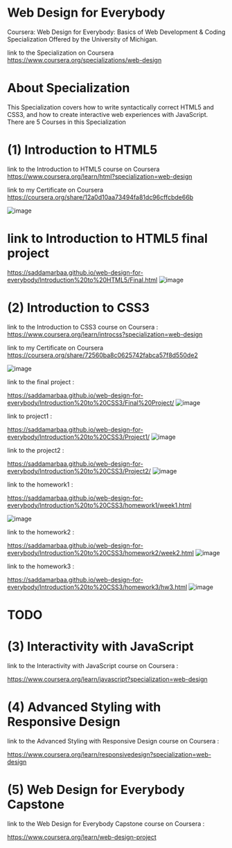 # Web Design for Everybody
Coursera: Web Design for Everybody: Basics of Web Development & Coding Specialization Offered by the University of Michigan.
 

link to the Specialization on Coursera
https://www.coursera.org/specializations/web-design



# About Specialization

This Specialization covers how to write syntactically correct HTML5 
and CSS3, and how to create interactive web experiences with JavaScript.
There are 5 Courses in this Specialization

# (1) Introduction to HTML5

link to the Introduction to HTML5 course on Coursera
https://www.coursera.org/learn/html?specialization=web-design


link to my Certificate on Coursera
https://coursera.org/share/12a0d10aa73494fa81dc96cffcbde66b

![image](https://user-images.githubusercontent.com/51326421/100358334-a29dae80-3028-11eb-965b-b4fe5a2abf71.png)



# link to Introduction to HTML5 final project

https://saddamarbaa.github.io/web-design-for-everybody/Introduction%20to%20HTML5/Final.html
![image](https://user-images.githubusercontent.com/51326421/101835464-657c0500-3b6e-11eb-9dfb-81188b364e0b.png)


# (2) Introduction to CSS3

link to the Introduction to CSS3 course on Coursera :
https://www.coursera.org/learn/introcss?specialization=web-design


link to my Certificate on Coursera
https://coursera.org/share/72560ba8c0625742fabca57f8d550de2


![image](https://user-images.githubusercontent.com/51326421/100359680-75ea9680-302a-11eb-967e-eb1951d63dbf.png)


 link to the final project :

https://saddamarbaa.github.io/web-design-for-everybody/Introduction%20to%20CSS3/Final%20Project/
![image](https://user-images.githubusercontent.com/51326421/101835746-d1f70400-3b6e-11eb-86c4-85dd1441c53e.png)



link to project1 :

https://saddamarbaa.github.io/web-design-for-everybody/Introduction%20to%20CSS3/Project1/
![image](https://user-images.githubusercontent.com/51326421/101835948-213d3480-3b6f-11eb-9449-bacbbd23f4b4.png)



link to the project2 :

https://saddamarbaa.github.io/web-design-for-everybody/Introduction%20to%20CSS3/Project2/
![image](https://user-images.githubusercontent.com/51326421/101836094-5b0e3b00-3b6f-11eb-9b21-46fd098cf179.png)



link to the homework1 :

https://saddamarbaa.github.io/web-design-for-everybody/Introduction%20to%20CSS3/homework1/week1.html

![image](https://user-images.githubusercontent.com/51326421/101836347-cfe17500-3b6f-11eb-8648-0e48ff7f407e.png)


link to the homework2 :

https://saddamarbaa.github.io/web-design-for-everybody/Introduction%20to%20CSS3/homework2/week2.html
![image](https://user-images.githubusercontent.com/51326421/101836461-04edc780-3b70-11eb-8c03-7ed25d6c87e0.png)



link to the homework3 :

https://saddamarbaa.github.io/web-design-for-everybody/Introduction%20to%20CSS3/homework3/hw3.html
![image](https://user-images.githubusercontent.com/51326421/101836590-43838200-3b70-11eb-8281-3aa4ad05b6de.png)




# TODO

# (3) Interactivity with JavaScript

link to the Interactivity with JavaScript course on Coursera :

https://www.coursera.org/learn/javascript?specialization=web-design




# (4) Advanced Styling with Responsive Design

 link to the Advanced Styling with Responsive Design course on Coursera :

 https://www.coursera.org/learn/responsivedesign?specialization=web-design






# (5)  Web Design for Everybody Capstone

link to the Web Design for Everybody Capstone course on Coursera  :

https://www.coursera.org/learn/web-design-project






